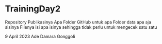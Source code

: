 # TrainingDay2

Repository
Publikasinya Apa
Folder GitHub untuk apa
Folder data apa aja sisinya
Filenya isi apa isinya
sehingga tidak perlu untuk mengecek satu satu

9 April 2023
Ade Damara Gonggoli
